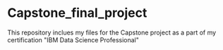 # Capstone_final_project
This repository inclues my files for the Capstone project as a part of my certification "IBM Data Science Professional"
